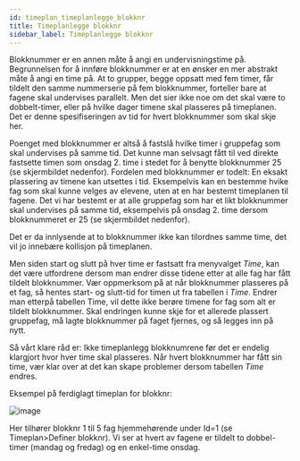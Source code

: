 ```yaml
---
id: timeplan_timeplanlegge_blokknr
title: Timeplanlegge blokknr
sidebar_label: Timeplanlegge blokknr
---
```


Blokknummer er en annen måte å angi en undervisningstime på. Begrunnelsen for å innføre blokknummer er at en ønsker en mer abstrakt måte å angi en time på. At to grupper, begge oppsatt med fem timer, får tildelt den samme nummerserie på fem blokknummer, forteller bare at fagene skal undervises parallelt. Men det sier ikke noe om det skal være to dobbelt-timer, eller på hvilke dager timene skal plasseres på timeplanen. Det er denne spesifiseringen av tid for hvert blokknummer som skal skje her.

Poenget med blokknummer er altså å fastslå hvilke timer i gruppefag som skal undervises på samme tid. Det kunne man selvsagt fått til ved direkte fastsette timen som onsdag 2. time i stedet for å benytte blokknummer 25 (se skjermbildet nedenfor). Fordelen med blokknummer er todelt: En eksakt plassering av timene kan utsettes i tid. Eksempelvis kan en bestemme hvike fag som skal kunne velges av elevene, uten at en har bestemt timeplanen til fagene. Det vi har bestemt er at alle gruppefag som har et likt blokknummer skal undervises på samme tid, eksempelvis på onsdag 2. time dersom blokknummeret er 25 (se skjermbildet nedenfor).   

Det er da innlysende at to blokknummer ikke kan tilordnes samme time, det vil jo innebære kollisjon på timeplanen.

Men siden start og slutt på hver time er fastsatt fra menyvalget _Time_, kan det være utfordrene dersom man endrer disse tidene etter at alle fag har fått tildelt blokknummer. Vær oppmerksom på at når blokknummer plasseres på et fag, så hentes start- og slutt-tid for timen ut fra tabellen i _Time_. Endrer man etterpå tabellen Time, vil dette ikke berøre timene for fag som alt er tildelt blokknummer. Skal endringen kunne skje for et allerede plassert gruppefag, må lagte blokknummer på faget fjernes, og så legges inn på nytt.

Så vårt klare råd er: Ikke timeplanlegg blokknumrene før det er endelig klargjort hvor hver time skal plasseres. Når hvert blokknummer har fått sin time, vær klar over at det kan skape problemer dersom tabellen  _Time_ endres.

Eksempel på ferdiglagt timeplan for blokknr:

![image](https://user-images.githubusercontent.com/80097133/113118295-9bbdbd00-920f-11eb-89ba-3031a26731f9.png)

Her tilhører blokknr 1 til 5 fag hjemmehørende under Id=1 (se Timeplan>Definer blokknr). Vi ser at hvert av fagene er tildelt to dobbel-timer (mandag og fredag) og en enkel-time onsdag.
